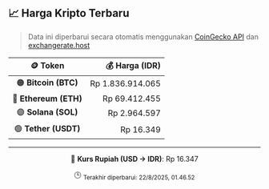 

<!-- HARGA_KRIPTO -->
## 📈 Harga Kripto Terbaru

> Data ini diperbarui secara otomatis menggunakan [CoinGecko API](https://www.coingecko.com/) dan [exchangerate.host](https://exchangerate.host/)

<div align="center">

| 🪙 Token | 💰 Harga (IDR) |
|:------:|---------------:|
| 🟠 **Bitcoin (BTC)**   | Rp 1.836.914.065 |
| 🔵 **Ethereum (ETH)**  | Rp 69.412.455 |
| 🟣 **Solana (SOL)**    | Rp 2.964.597 |
| 🟢 **Tether (USDT)**   | Rp 16.349 |

---

💱 **Kurs Rupiah (USD → IDR)**: Rp 16.347

🕒 <sub>Terakhir diperbarui: 22/8/2025, 01.46.52</sub>

</div>
<!-- /HARGA_KRIPTO -->
